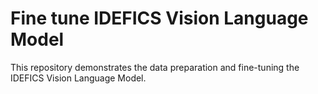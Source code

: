 # Fine tune IDEFICS Vision Language Model
This repository demonstrates the data preparation and fine-tuning the IDEFICS Vision Language Model.
